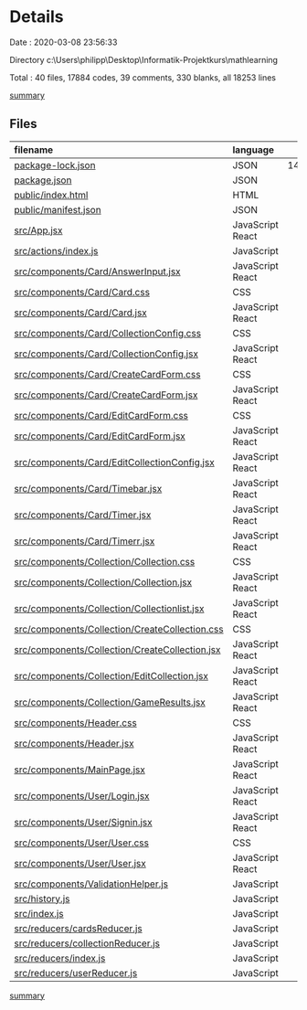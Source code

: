 # Details

Date : 2020-03-08 23:56:33

Directory c:\Users\philipp\Desktop\Informatik-Projektkurs\mathlearning

Total : 40 files,  17884 codes, 39 comments, 330 blanks, all 18253 lines

[summary](results.md)

## Files
| filename | language | code | comment | blank | total |
| :--- | :--- | ---: | ---: | ---: | ---: |
| [package-lock.json](/package-lock.json) | JSON | 14,933 | 0 | 1 | 14,934 |
| [package.json](/package.json) | JSON | 46 | 0 | 1 | 47 |
| [public/index.html](/public/index.html) | HTML | 21 | 23 | 1 | 45 |
| [public/manifest.json](/public/manifest.json) | JSON | 25 | 0 | 1 | 26 |
| [src/App.jsx](/src/App.jsx) | JavaScript React | 29 | 1 | 4 | 34 |
| [src/actions/index.js](/src/actions/index.js) | JavaScript | 183 | 0 | 26 | 209 |
| [src/components/Card/AnswerInput.jsx](/src/components/Card/AnswerInput.jsx) | JavaScript React | 28 | 0 | 3 | 31 |
| [src/components/Card/Card.css](/src/components/Card/Card.css) | CSS | 7 | 0 | 0 | 7 |
| [src/components/Card/Card.jsx](/src/components/Card/Card.jsx) | JavaScript React | 169 | 1 | 21 | 191 |
| [src/components/Card/CollectionConfig.css](/src/components/Card/CollectionConfig.css) | CSS | 9 | 0 | 1 | 10 |
| [src/components/Card/CollectionConfig.jsx](/src/components/Card/CollectionConfig.jsx) | JavaScript React | 70 | 0 | 4 | 74 |
| [src/components/Card/CreateCardForm.css](/src/components/Card/CreateCardForm.css) | CSS | 33 | 0 | 6 | 39 |
| [src/components/Card/CreateCardForm.jsx](/src/components/Card/CreateCardForm.jsx) | JavaScript React | 343 | 2 | 36 | 381 |
| [src/components/Card/EditCardForm.css](/src/components/Card/EditCardForm.css) | CSS | 33 | 0 | 6 | 39 |
| [src/components/Card/EditCardForm.jsx](/src/components/Card/EditCardForm.jsx) | JavaScript React | 359 | 2 | 37 | 398 |
| [src/components/Card/EditCollectionConfig.jsx](/src/components/Card/EditCollectionConfig.jsx) | JavaScript React | 68 | 0 | 4 | 72 |
| [src/components/Card/Timebar.jsx](/src/components/Card/Timebar.jsx) | JavaScript React | 39 | 1 | 5 | 45 |
| [src/components/Card/Timer.jsx](/src/components/Card/Timer.jsx) | JavaScript React | 30 | 3 | 9 | 42 |
| [src/components/Card/Timerr.jsx](/src/components/Card/Timerr.jsx) | JavaScript React | 38 | 1 | 6 | 45 |
| [src/components/Collection/Collection.css](/src/components/Collection/Collection.css) | CSS | 3 | 0 | 0 | 3 |
| [src/components/Collection/Collection.jsx](/src/components/Collection/Collection.jsx) | JavaScript React | 81 | 1 | 13 | 95 |
| [src/components/Collection/Collectionlist.jsx](/src/components/Collection/Collectionlist.jsx) | JavaScript React | 97 | 0 | 13 | 110 |
| [src/components/Collection/CreateCollection.css](/src/components/Collection/CreateCollection.css) | CSS | 6 | 0 | 0 | 6 |
| [src/components/Collection/CreateCollection.jsx](/src/components/Collection/CreateCollection.jsx) | JavaScript React | 151 | 0 | 14 | 165 |
| [src/components/Collection/EditCollection.jsx](/src/components/Collection/EditCollection.jsx) | JavaScript React | 199 | 3 | 25 | 227 |
| [src/components/Collection/GameResults.jsx](/src/components/Collection/GameResults.jsx) | JavaScript React | 30 | 0 | 7 | 37 |
| [src/components/Header.css](/src/components/Header.css) | CSS | 0 | 0 | 1 | 1 |
| [src/components/Header.jsx](/src/components/Header.jsx) | JavaScript React | 49 | 0 | 7 | 56 |
| [src/components/MainPage.jsx](/src/components/MainPage.jsx) | JavaScript React | 23 | 0 | 2 | 25 |
| [src/components/User/Login.jsx](/src/components/User/Login.jsx) | JavaScript React | 83 | 0 | 8 | 91 |
| [src/components/User/Signin.jsx](/src/components/User/Signin.jsx) | JavaScript React | 109 | 1 | 8 | 118 |
| [src/components/User/User.css](/src/components/User/User.css) | CSS | 9 | 0 | 2 | 11 |
| [src/components/User/User.jsx](/src/components/User/User.jsx) | JavaScript React | 152 | 0 | 13 | 165 |
| [src/components/ValidationHelper.js](/src/components/ValidationHelper.js) | JavaScript | 38 | 0 | 4 | 42 |
| [src/history.js](/src/history.js) | JavaScript | 2 | 0 | 2 | 4 |
| [src/index.js](/src/index.js) | JavaScript | 14 | 0 | 3 | 17 |
| [src/reducers/cardsReducer.js](/src/reducers/cardsReducer.js) | JavaScript | 87 | 0 | 12 | 99 |
| [src/reducers/collectionReducer.js](/src/reducers/collectionReducer.js) | JavaScript | 163 | 0 | 10 | 173 |
| [src/reducers/index.js](/src/reducers/index.js) | JavaScript | 8 | 0 | 3 | 11 |
| [src/reducers/userReducer.js](/src/reducers/userReducer.js) | JavaScript | 117 | 0 | 11 | 128 |

[summary](results.md)